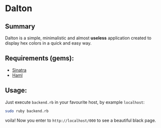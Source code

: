 # Dalton

## Summary
Dalton is a simple, minimalistic and almost **useless** application created to display hex colors in a quick and easy way.
## Requirements (gems):
* [Sinatra](http://www.sinatrarb.com/)
* [Haml](http://haml.info/)

## Usage:
Just execute `backend.rb` in your favourite host, by example `localhost`:
```bash
sudo ruby backend.rb
```
voila! Now you enter to `http://localhost/000` to see a beautiful black page.
